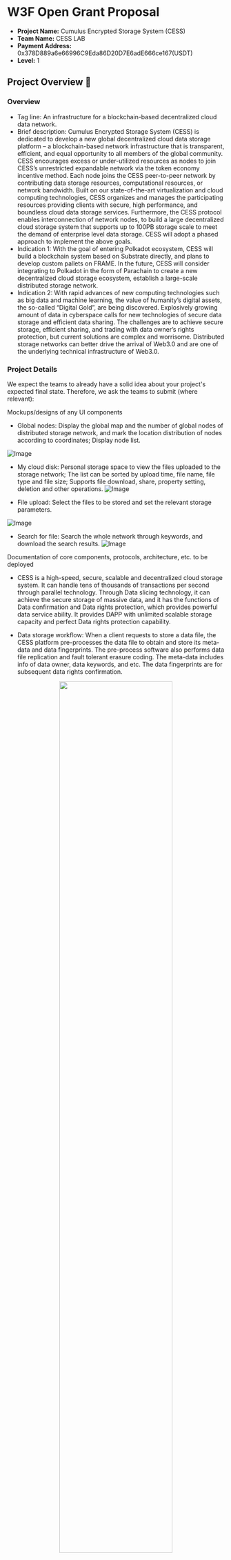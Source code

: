 # W3F Open Grant Proposal


* **Project Name:** Cumulus Encrypted Storage System (CESS)
* **Team Name:** CESS LAB
* **Payment Address:** 0x378D889a6e66996C9Eda86D20D7E6adE666ce167(USDT)
* **Level:** 1


## Project Overview :page_facing_up:


### Overview

* Tag line: An infrastructure for a blockchain-based decentralized cloud data network.
* Brief description: Cumulus Encrypted Storage System (CESS) is dedicated to develop a new global decentralized cloud data storage platform – a blockchain-based network infrastructure that is transparent, efficient, and equal opportunity to all members of the global community. CESS encourages excess or under-utilized resources as nodes to join CESS’s unrestricted expandable network via the token economy incentive method. Each node joins the CESS peer-to-peer network by contributing data storage resources, computational resources, or network bandwidth. Built on our state-of-the-art virtualization and cloud computing technologies, CESS organizes and manages the participating resources providing clients with secure, high performance, and boundless cloud data storage services. Furthermore, the CESS protocol enables interconnection of network nodes, to build a large decentralized cloud storage system that supports up to 100PB storage scale to meet the demand of enterprise level data storage. CESS will adopt a phased approach to implement the above goals.
* Indication 1: With the goal of entering Polkadot ecosystem, CESS will build a blockchain system based on Substrate directly, and plans to develop custom pallets on FRAME. In the future, CESS will consider integrating to Polkadot in the form of Parachain to create a new decentralized cloud storage ecosystem, establish a large-scale distributed storage network.
* Indication 2: With rapid advances of new computing technologies such as big data and machine learning, the value of humanity’s digital assets, the so-called “Digital Gold”, are being discovered. Explosively growing amount of data in cyberspace calls for new technologies of secure data storage and efficient data sharing. The challenges are to achieve secure storage, efficient sharing, and trading with data owner’s rights protection, but current solutions are complex and worrisome. Distributed storage networks can better drive the arrival of Web3.0 and are one of the underlying technical infrastructure of Web3.0.


### Project Details

We expect the teams to already have a solid idea about your project's expected final state. Therefore, we ask the teams to submit (where relevant):

Mockups/designs of any UI components

* Global nodes: Display the global map and the number of global nodes of distributed storage network, and mark the location distribution of nodes according to coordinates; Display node list.

![Image](https://raw.githubusercontent.com/swowk/picsforcess/main/img1.png)

* My cloud disk: Personal storage space to view the files uploaded to the storage network; The list can be sorted by upload time, file name, file type and file size; Supports file download, share, property setting, deletion and other operations.
![Image](https://raw.githubusercontent.com/swowk/picsforcess/main/img2.png)

* File upload: Select the files to be stored and set the relevant storage parameters.

![Image](https://raw.githubusercontent.com/swowk/picsforcess/main/img3.png)

* Search for file: Search the whole network through keywords, and download the search results.
![Image](https://raw.githubusercontent.com/swowk/picsforcess/main/img4.png)

Documentation of core components, protocols, architecture, etc. to be deployed

* CESS is a high-speed, secure, scalable and decentralized cloud storage system. It can handle tens of thousands of transactions per second through parallel technology. Through Data slicing technology, it can achieve the secure storage of massive data, and it has the functions of Data confirmation and Data rights protection, which provides powerful data service ability. It provides DAPP with unlimited scalable storage capacity and perfect Data rights protection capability.

* Data storage workflow: When a client requests to store a data file, the CESS platform pre-processes the data file to obtain and store its meta-data and data fingerprints. The pre-process software also performs data file replication and fault tolerant erasure coding. The meta-data includes info of data owner, data keywords, and etc. The data fingerprints are for subsequent data rights confirmation. 
<div align=center><img width="72%" height="72%" src="https://raw.githubusercontent.com/swowk/picsforcess/main/img5.1.png"/></div>

* CESS client-platform interactions: A typical CESS data client and platform interaction flow is as follows: first, a data storage client interrogates CESS chain to get current storage price. The client then places an order for his/her data file via on-chain smart contract. Once the payment is made and order is approved, the client then uploads the data file using API provided by CESS platform. The data file is not directly uploaded to storage nodes, instead it is uploaded to a CESS storage scheduling node. The scheduling nodes are the ones with secure hardware environment (Trusted Execution Environment or TEE) and the data file will be pre-processed, encrypted, and sharded (as described in section 2.3). Finally, the scheduling node distributes data segments to storage nodes to store. CESS storage miners do not make deal directly with clients, and they get rewarded from CESS system by providing storage space. Miners’ storage resources are uniformly managed by CESS system, which fairly distributes data files. Miners have the responsibility to maintain the integrity of clients’ data. Any malicious behavior will be punished (CESS token deduction).
<div align=center><img width="65%" height="65%" src="https://raw.githubusercontent.com/swowk/picsforcess/main/img6.png"/></div>

* Overall system architecture: CESS adopts a layered and loosely coupled system architecture, which is divided into blockchain service layer, distributed storage resource layer, distributed content delivery layer and application layer.
<div align=center><img width="68%" height="68%" src="https://raw.githubusercontent.com/swowk/picsforcess/main/img7.png"/></div>

* CESS MDRC mechanism workflow: CESS have designed a unique **Multi-format Data Rights Confirmation Mechanism (MDRC)**, which extracts data fingerprint from each data file to generate data certificate ID. By comparing similarities between data fingerprints, the system identifies data lineages of data files, and may take appropriate actions to prevent possible violations, and to provide strong evidences for owners’ data rights protection.
<div align=center><img width="68%" height="68%" src="https://raw.githubusercontent.com/swowk/picsforcess/main/img8.png"/></div>

### Ecosystem Fit

CESS is a distributed cloud data network with user friendly ledgers, novel consensus mechanism, multiple data authenticity proof schemes, and reliable network infrastructure. CESS offers data storage service with the advantages of low cost, privacy protection, security and robustness. With the implementation of CESS data confirmation and proxy re-encryption technology, CESS provides Web3.0 clients and DAPPs with trustworthy, secure and reliable data rights protection.

Compared to the similar projects in the Polkadot ecosystem including Ocean, DataHighway and Bluzelle, CESS storage service features:
* Encrypted data storage
* Multiple copies (3 copies by default, more upon request)
* Sharded and distributed on multiple nodes
* Highly scalable storage space
* Transactions secured by CESS blockchain
* Data rights protection for data owners
* Competitive cost

## Team :busts_in_silhouette:

### Team advisors

* Joseph Li
* Jinghong Zeng 

### Contact

* **Contact Name:** Jessie Dai
* **Contact Email:** jessie@cess.cloud
* **Website:** http://cess.cloud

### Legal Structure

* **Registered Address:** 22 St Leonard's Ave, Lostock, Bolton BL6 4JE, England
* **Registered Legal Entity:** Paul David Humphreys

### Team's experience

* Team CESS

CESS technical team members have an affluent understanding of technology and have been involved in internationally renowned cloud storage companies as essential technical development members. 

The background of our team members includes but not limited to cloud computing and storage, involved in cloud related PaaS and SaaS products research and development; unique insights into the network development, cryptography algorithm implementation, and performance optimization; comprehensive knowledge of public chain and played a major role in the development of public chain focusing on the delivery of commercial applications.

For the past two years, CESS core team members have been developing and building a stable decentralized cloud storage service atop the distributed resources to surmount the security risks presented in the current centralized storage platform. The members are working in the UK, China, and India locations with the commitment creating a decentralized cloud storage data network for commercial use.
* Joseph Li

Joseph Li brings to our operations 24 years of experiences as a Principal Network Engineer managing and supporting large-scale networks on a global scale. Amongst Joseph’s numerous achievements was the IP infrastructure conversion for a network of over 900 nodes and his major accomplishments within the field of VPN.
* Jinghong Zeng

Jinghong Zeng served more than 20 years with a global telecommunications cooperation as a Senior System Architect and Software Engineer, she has proven skills in data warehousing, data processing within distributed systems and a solid understanding of Blockchain.

### Team Code Repos

* https://github.com/Cumulus2021/CumulusSystem
* https://github.com/Cumulus2021/Whitepaper

### Team LinkedIn Profiles

* https://www.linkedin.com/<person_1>
* https://www.linkedin.com/<person_2>


## Development Roadmap :nut_and_bolt:


### Overview

* **Total Estimated Duration:** 4 months
* **Full-Time Equivalent (FTE):**  2
* **Total Costs:** 8,000 USD

### Milestone 1: Implement Substrate Modules

* **Estimated Duration:** 2 months
* **FTE:**  2
* **Costs:** 4,000 USD

| Number | Deliverable | Specification |
| -----: | ----------- | ------------- |
| 0a. | License | Apache 2.0 / MIT / Unlicense |
| 0b. | Documentation | We will provide both inline documentation of the code and a basic tutorial that explains how a user can running substrate to support storage service. |
| 0c. | Testing Guide | Core functions will be fully covered by unit tests to ensure functionality and robustness. In the guide, we will describe how to run these tests. |
| 0d. | Article/Tutorial | We will publish an article and a tutorial that explains the work done as part of the grant. |
| 1a. | Substrate module: User Profile | We will create a Substrate module that will generate user profiles based on the user's subscription. |  
| 1b. | Substrate module: Authentication Status | We will create a Substrate module that will allow users to apply to authenticate accounts and query authentication status. |  
| 1c. | Substrate module: Storage | We will create a Substrate module that will process and upload user data, and support Integrity verification. |  
| 2. | Docker | We will provide a dockerfile to demonstrate the full functionality of our chain. |


### Milestone 2: Implement Storage Mining

* **Estimated Duration:** 1 month
* **FTE:**  2
* **Costs:** 2,000 USD

| Number | Deliverable | Specification |
| -----: | ----------- | ------------- |
| 0a. | License | Apache 2.0 |
| 0b. | Documentation | We will provide both inline documentation of the code and a basic tutorial that explains how proof of storage service works. |
| 0c. | Testing Guide | The code will have unit-test coverage (min. 80%) to ensure functionality and robustness. In the guide we will describe how to run these tests. |
| 0d. | Article/Tutorial | We will publish an article and a tutorial that explains the work done as part of the grant. |
| 1a. | Stacked DRG Library | We will create a library for proving and verifying transactions, compatible with the substrate pallet. |  
| 1b. | zk-SNARK proofs | We will implement the algorithm to process the proof results from stacked DRG library. | 
| 2. | CESS Contracts | Develop CESS contract implement function of storage mining. | 
| 3. | Miner Client | Interactive with contract to implement mining supporting services. | 


### Milestone 3: Implement and Integrate CESS Applications

* **Estimated Duration:** 1 month
* **FTE:**  2
* **Costs:** 2,000 USD

| Number | Deliverable | Specification |
| -----: | ----------- | ------------- |
| 0a. | License | Apache 2.0 |
| 0b. | Documentation | We will provide an application manual and a basic tutorial that introduces the functions of clients. |
| 0c. | Testing Guide | Core functions will be fully covered by unit tests to ensure functionality and robustness. |
| 0d. | Article/Tutorial | We will publish an article and a tutorial that explains the work done as part of the grant. |
| 1. | Cryptographic modules | We will implement the cryptographic modules including inner product functional encryption and the associated zero-knowledge proof for storage proof. |  
| 2. | UI Modules | We will design a user-friendly UI that supports both PC and mobile. | 
| 3. | File processing | We provide abundant file operation services, including file upload, download, share, delete, etc. | 
| 4. | Benchmark | Perform unit tests on the individual algorithms to ensure system safety. | 
| 5. | Docker | We will provide a dockerfile to demonstrate the full functionality of our chain. | 


## Future Plans

We will continue to improve the substrate-based CESS blockchain and provide reusable modules for the substrate FRAME. The next phase of our project is to implement CESS  protocol for decentralized cloud on-chain data sharing platform.

## Additional Information :heavy_plus_sign:

**How did you hear about the Grants Program?** We have heard from Twitter.

**What work has been done already?** We have already implemented a design prototype and pilot test system.

**Have you ever applied for other grants?** We have not applied for any other grants so far.
